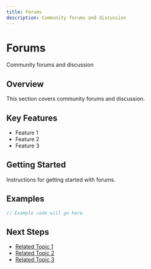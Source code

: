 ```yaml
---
title: Forums
description: Community forums and discussion
---
```


# Forums

Community forums and discussion

## Overview

This section covers community forums and discussion.

## Key Features

- Feature 1
- Feature 2
- Feature 3

## Getting Started

Instructions for getting started with forums.

## Examples

```javascript
// Example code will go here
```

## Next Steps

- [Related Topic 1](#)
- [Related Topic 2](#)
- [Related Topic 3](#)

